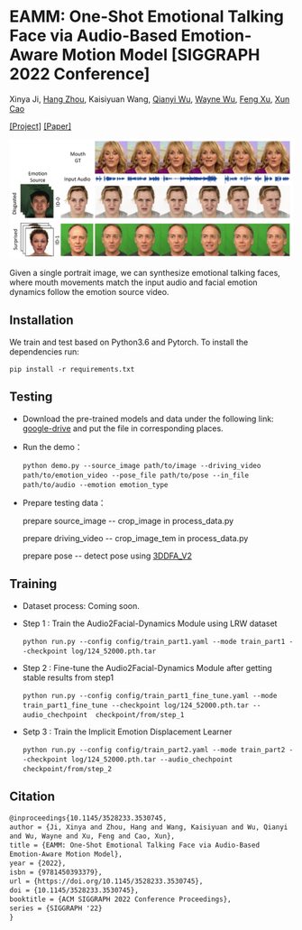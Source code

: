 # EAMM:  One-Shot Emotional Talking Face via Audio-Based Emotion-Aware Motion Model [SIGGRAPH 2022 Conference]

Xinya Ji, [Hang Zhou](https://hangz-nju-cuhk.github.io/), Kaisiyuan Wang, [Qianyi Wu](https://wuqianyi.top/), [Wayne Wu](http://wywu.github.io/), [Feng Xu](http://xufeng.site/), [Xun Cao](https://cite.nju.edu.cn/People/Faculty/20190621/i5054.html)

[[Project]](https://jixinya.github.io/projects/EAMM/)  [[Paper]](https://arxiv.org/abs/2205.15278)    

![visualization](demo/teaser-1.png)

Given a single portrait image, we can synthesize emotional talking faces, where mouth movements match the input audio and facial emotion dynamics follow the emotion source video.

## Installation

We train and test based on Python3.6 and Pytorch. To install the dependencies run:

```
pip install -r requirements.txt
```

## Testing

- Download the pre-trained models and data under the following link: [google-drive](https://drive.google.com/file/d/1IL9LjH3JegyMqJABqMxrX3StAq_v8Gtp/view?usp=sharing) and put the file in corresponding places.

- Run the demo：
  
  `python demo.py --source_image path/to/image --driving_video path/to/emotion_video --pose_file path/to/pose --in_file path/to/audio --emotion emotion_type`
  
- Prepare testing data：

  prepare source_image -- crop_image in process_data.py

  prepare driving_video -- crop_image_tem in process_data.py

  prepare pose -- detect pose using [3DDFA_V2](https://github.com/cleardusk/3DDFA_V2)

## Training

- Dataset process: Coming soon.     

- Step 1 : Train the Audio2Facial-Dynamics Module using LRW dataset

  `python run.py --config config/train_part1.yaml --mode train_part1 --checkpoint log/124_52000.pth.tar `

- Step 2 : Fine-tune the Audio2Facial-Dynamics Module after getting stable results from step1

  `python run.py --config config/train_part1_fine_tune.yaml --mode train_part1_fine_tune --checkpoint log/124_52000.pth.tar --audio_chechpoint  checkpoint/from/step_1`

- Setp 3 : Train the Implicit Emotion Displacement Learner

  `python run.py --config config/train_part2.yaml --mode train_part2 --checkpoint log/124_52000.pth.tar --audio_chechpoint  checkpoint/from/step_2`

## Citation

```
@inproceedings{10.1145/3528233.3530745,
author = {Ji, Xinya and Zhou, Hang and Wang, Kaisiyuan and Wu, Qianyi and Wu, Wayne and Xu, Feng and Cao, Xun},
title = {EAMM: One-Shot Emotional Talking Face via Audio-Based Emotion-Aware Motion Model},
year = {2022},
isbn = {9781450393379},
url = {https://doi.org/10.1145/3528233.3530745},
doi = {10.1145/3528233.3530745},
booktitle = {ACM SIGGRAPH 2022 Conference Proceedings},
series = {SIGGRAPH '22}
}


```

